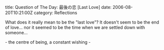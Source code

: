 title: Question of The Day: 最後の恋 [Last Love]
date: 2006-08-20T10:21:00Z
category: Reflections

What does it really mean to be the "last love"? It doesn't seem to be the end of love… nor it seemed to be the time when we are settled down with someone…

\- the centre of being, a constant wishing -

